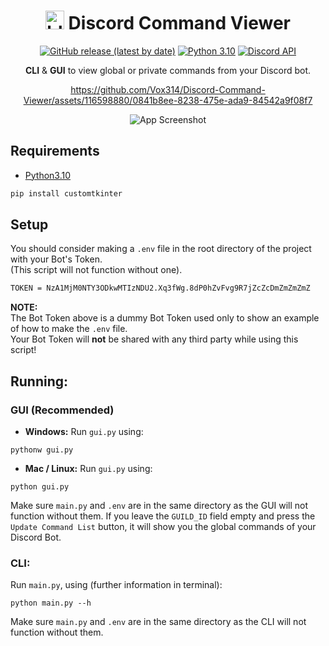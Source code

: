 <div align="center">

# <img src="https://cdn3.emoji.gg/emojis/6243-blurple-slashcommands.png" width="30px" height="30px" alt="blurple_slashcommands"> Discord Command Viewer

[![GitHub release (latest by date)](https://img.shields.io/github/v/release/Vox314/Discord-Command-Viewer?color=green)](https://github.com/Vox314/Discord-Command-Viewer/releases) [![Python 3.10](https://img.shields.io/badge/python-3.10-blue.svg)](https://www.python.org/downloads/release/python-3100/) [![Discord API](https://img.shields.io/badge/Discord%20API-v10-blue.svg)](https://discord.com/developers/docs/change-log)

 <!-- [![Github All Releases](https://img.shields.io/github/downloads/Vox314/Discord-Command-Viewer/total.svg?color=lightgreen)]() -->

**CLI** & **GUI** to view global or private commands from your Discord bot.

https://github.com/Vox314/Discord-Command-Viewer/assets/116598880/0841b8ee-8238-475e-ada9-84542a9f08f7

![App Screenshot](https://camo.githubusercontent.com/a03d78043e98f16bc4c8b8708087d7b9e5d606bf44fe4e8c8040e7d7f8fb32c7/68747470733a2f2f6d656469612e646973636f72646170702e6e65742f6174746163686d656e74732f3937393734343238313835313939303038362f313132333431393038383436373830343234322f696d6167652e706e673f77696474683d31343638266865696768743d383830)

</div>

## Requirements

- [Python3.10](https://www.python.org/downloads/release/python-3100/)

```bash
pip install customtkinter
```

## Setup
You should consider making a `.env` file in the root directory of the project with your Bot's Token.\
(This script will not function without one).

```bash
TOKEN = NzA1MjM0NTY3ODkwMTIzNDU2.Xq3fWg.8dP0hZvFvg9R7jZcZcDmZmZmZmZ
```

**NOTE:**\
The Bot Token above is a dummy Bot Token used only to show an example of how to make the `.env` file.\
Your Bot Token will **not** be shared with any third party while using this script!

## Running:

### GUI (Recommended)
- **Windows:**
Run `gui.py` using:

```
pythonw gui.py
```
- **Mac / Linux:**
Run `gui.py` using:

```
python gui.py
```

Make sure `main.py` and `.env` are in the same directory as the GUI will not function without them.
If you leave the `GUILD_ID` field empty and press the `Update Command List` button, it will show you the global commands of your Discord Bot.

### CLI:
Run `main.py`, using (further information in terminal): 

```
python main.py --h
```

Make sure `main.py` and `.env` are in the same directory as the CLI will not function without them.
